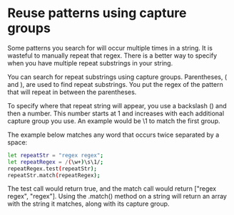 # Reuse patterns using capture groups

Some patterns you search for will occur multiple times in a string. It is wasteful to manually repeat that regex. There is a better way to specify when you have multiple repeat substrings in your string.

You can search for repeat substrings using capture groups. Parentheses, ( and ), are used to find repeat substrings. You put the regex of the pattern that will repeat in between the parentheses.

To specify where that repeat string will appear, you use a backslash (\) and then a number. This number starts at 1 and increases with each additional capture group you use. An example would be \1 to match the first group.

The example below matches any word that occurs twice separated by a space:

```sh
let repeatStr = "regex regex";
let repeatRegex = /(\w+)\s\1/;
repeatRegex.test(repeatStr);
repeatStr.match(repeatRegex);
```
The test call would return true, and the match call would return ["regex regex", "regex"].
Using the .match() method on a string will return an array with the string it matches, along with its capture group.